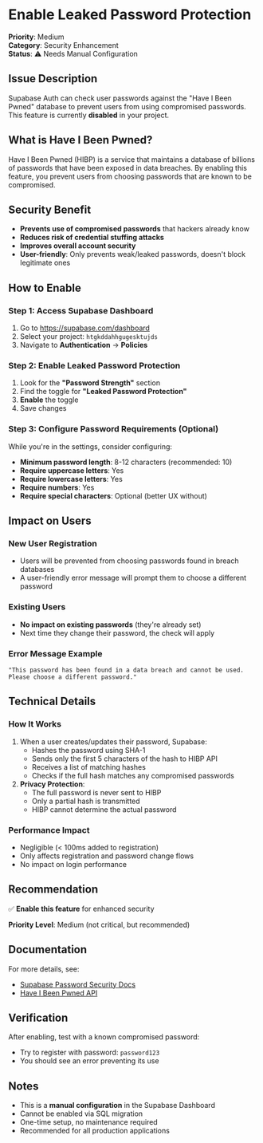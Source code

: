 # Enable Leaked Password Protection

**Priority**: Medium  
**Category**: Security Enhancement  
**Status**: ⚠️ Needs Manual Configuration

## Issue Description

Supabase Auth can check user passwords against the "Have I Been Pwned" database to prevent users from using compromised passwords. This feature is currently **disabled** in your project.

## What is Have I Been Pwned?

Have I Been Pwned (HIBP) is a service that maintains a database of billions of passwords that have been exposed in data breaches. By enabling this feature, you prevent users from choosing passwords that are known to be compromised.

## Security Benefit

- **Prevents use of compromised passwords** that hackers already know
- **Reduces risk of credential stuffing attacks**
- **Improves overall account security**
- **User-friendly**: Only prevents weak/leaked passwords, doesn't block legitimate ones

## How to Enable

### Step 1: Access Supabase Dashboard

1. Go to https://supabase.com/dashboard
2. Select your project: `htgkddahhgugesktujds`
3. Navigate to **Authentication** → **Policies**

### Step 2: Enable Leaked Password Protection

1. Look for the **"Password Strength"** section
2. Find the toggle for **"Leaked Password Protection"**
3. **Enable** the toggle
4. Save changes

### Step 3: Configure Password Requirements (Optional)

While you're in the settings, consider configuring:

- **Minimum password length**: 8-12 characters (recommended: 10)
- **Require uppercase letters**: Yes
- **Require lowercase letters**: Yes
- **Require numbers**: Yes
- **Require special characters**: Optional (better UX without)

## Impact on Users

### New User Registration

- Users will be prevented from choosing passwords found in breach databases
- A user-friendly error message will prompt them to choose a different password

### Existing Users

- **No impact on existing passwords** (they're already set)
- Next time they change their password, the check will apply

### Error Message Example

```
"This password has been found in a data breach and cannot be used. Please choose a different password."
```

## Technical Details

### How It Works

1. When a user creates/updates their password, Supabase:
   - Hashes the password using SHA-1
   - Sends only the first 5 characters of the hash to HIBP API
   - Receives a list of matching hashes
   - Checks if the full hash matches any compromised passwords
2. **Privacy Protection**:
   - The full password is never sent to HIBP
   - Only a partial hash is transmitted
   - HIBP cannot determine the actual password

### Performance Impact

- Negligible (< 100ms added to registration)
- Only affects registration and password change flows
- No impact on login performance

## Recommendation

✅ **Enable this feature** for enhanced security

**Priority Level**: Medium (not critical, but recommended)

## Documentation

For more details, see:

- [Supabase Password Security Docs](https://supabase.com/docs/guides/auth/password-security#password-strength-and-leaked-password-protection)
- [Have I Been Pwned API](https://haveibeenpwned.com/API/v3)

## Verification

After enabling, test with a known compromised password:

- Try to register with password: `password123`
- You should see an error preventing its use

## Notes

- This is a **manual configuration** in the Supabase Dashboard
- Cannot be enabled via SQL migration
- One-time setup, no maintenance required
- Recommended for all production applications

